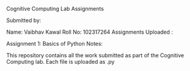 Cognitive Computing Lab Assignments

Submitted by:

Name: Vaibhav Kawal Roll No: 102317264 
Assignments Uploaded :

Assignment 1: Basics of Python Notes:

This repository contains all the work submitted as part of the Cognitive Computing lab. Each file is uploaded as .py
